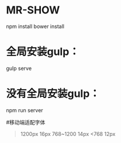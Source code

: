# MR-SHOW
npm install
bower install

# 全局安装gulp：
gulp serve
# 没有全局安装gulp：
npm run server

#移动端适配字体
>1200px 16px
768~1200 14px
<768 12px